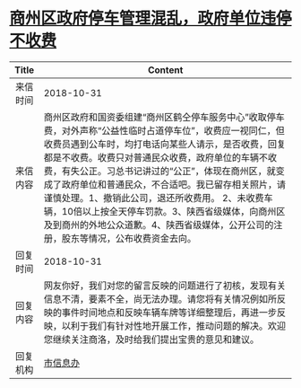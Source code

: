 # <a href="http://www.shangluo.gov.cn/zmhd/ldxxxx.jsp?urltype=leadermail.LeaderMailContentUrl&wbtreeid=1112&leadermailid=4983">商州区政府停车管理混乱，政府单位违停不收费</a>
| Title |                                                                                                                                 Content                                                                                                                                 |
|:-----:|-------------------------------------------------------------------------------------------------------------------------------------------------------------------------------------------------------------------------------------------------------------------------|
| 来信时间  | 2018-10-31                                                                                                                                                                                                                                                              |
| 来信内容  | 商州区政府和国资委组建“商州区鹤仝停车服务中心”收取停车费，对外声称“公益性临时占道停车位”，收费应一视同仁，但收费员遇到公车时，均打电话向某些人请示，是否收费，回复都是不收费。收费只对普通民众收费，政府单位的车辆不收费，有失公正。习总书记讲过的“公正”，体现在商州区，就变成了政府单位和普通民众，不合适吧。我已留存相关照片，请谨慎处理。1、撤销此公司，退还所收费用。 2、未收费车辆，10倍以上按全天停车罚款。3、陕西省级媒体，向商州区及到商州的外地公众道歉。4、陕西省级媒体，公开公司的注册，股东等情况，公布收费资金去向。 |
| 回复时间  | 2018-10-31                                                                                                                                                                                                                                                              |
| 回复内容  | 网友你好，我们对您的留言反映的问题进行了初核，发现有关信息不清，要素不全，尚无法办理。请您将有关情况例如所反映的事件时间地点和反映车辆车牌等详细整理后，再进一步反映，以利于我们有针对性地开展工作，推动问题的解决。欢迎您继续关注商洛，及时给我们提出宝贵的意见和建议。                                                                                                                                    |
| 回复机构  | <a href="../../categories/agencies/市信息办.md">市信息办</a>                                                                                                                                                                                                                    |